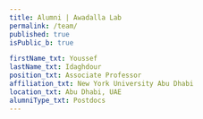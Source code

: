 ```yaml
---
title: Alumni | Awadalla Lab
permalink: /team/
published: true
isPublic_b: true

firstName_txt: Youssef
lastName_txt: Idaghdour
position_txt: Associate Professor
affiliation_txt: New York University Abu Dhabi
location_txt: Abu Dhabi, UAE
alumniType_txt: Postdocs
---
```

